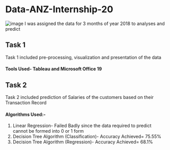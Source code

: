 # Data-ANZ-Internship-20
![image](https://pbs.twimg.com/profile_images/965819006346129408/Xf_KML64_400x400.jpg)
I was assigned the data for 3 months of year 2018 to analyses and predict

## Task 1
Task 1 included pre-processing, visualization and presentation of the data
#### Tools Used- Tableau and Microsoft Office 19

## Task 2 
Task 2 included prediction of Salaries of the customers based on their Transaction Record
#### Algorithms Used:-
1) Linear Regression- Failed Badly since the data required to predict cannot be formed into 0 or 1 form
2) Decision Tree Algorithm (Classification)- Accuracy Achieved= 75.55%
3) Decision Tree Algorithm (Regression)- Accuracy Achieved= 68.1%


